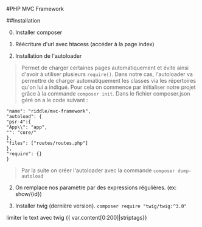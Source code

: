 #PHP MVC Framework 


##Installation 

0. Installer composer
   
1. Réécriture d'url avec htacess (accéder à la page index)
   

2. Installation de l'autoloader 
> Permet de charger certaines pages automatiquement et évite ainsi d'avoir à utiliser 
> plusieurs `require()`. Dans notre cas, l'autoloader va permettre de charger automatiquement les classes via les répertoires
> qu'on lui a indiqué. Pour cela on commence par initialiser notre projet grâce à la commande `composer init`. 
> Dans le fichier composer.json géré on a le code suivant :
````json{
"name": "riddle/mvc-framework",
"autoload": {
"psr-4":{
"App\\": "app",
"": "core/"
},
"files": ["routes/routes.php"]
},
"require": {}
}
````
> Par la suite on créer l'autoloader avec la commande `composer dump-autoload`

2. On remplace nos paramètre par des expressions régulières. (ex: show/{id})


2. Installer twig (dernière version). `composer require "twig/twig:^3.0"` 


limiter le text avec twig 
{{ var.content[0:200]|striptags}}